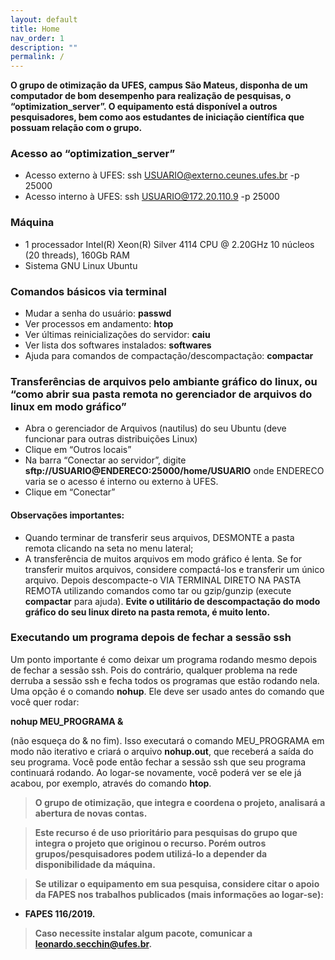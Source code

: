 ```yaml
---
layout: default
title: Home
nav_order: 1
description: ""
permalink: /
---
```


<!-- ## ATENÇÃO: SERVIDOR INDISPONÍVEL NO MOMENTO. Não há previsão para o retorno. -->

**O grupo de otimização da UFES, campus São Mateus, disponha de um computador de bom desempenho para realização de pesquisas, o “optimization_server”. O equipamento está disponível a outros pesquisadores, bem como aos estudantes de iniciação científica que possuam relação com o grupo.**

### Acesso ao “optimization_server”

- Acesso externo à UFES: ssh USUARIO@externo.ceunes.ufes.br -p 25000
- Acesso interno à UFES: ssh USUARIO@172.20.110.9 -p 25000

### Máquina

- 1 processador Intel(R) Xeon(R) Silver 4114 CPU @ 2.20GHz 10 núcleos (20 threads), 160Gb RAM
- Sistema GNU Linux Ubuntu

### Comandos básicos via terminal

- Mudar a senha do usuário: **passwd**
- Ver processos em andamento: **htop**
- Ver últimas reinicializações do servidor: **caiu**
- Ver lista dos softwares instalados: **softwares**
- Ajuda para comandos de compactação/descompactação: **compactar**

### Transferências de arquivos pelo ambiante gráfico do linux, ou “como abrir sua pasta remota no gerenciador de arquivos do linux em modo gráfico”

- Abra o gerenciador de Arquivos (nautilus) do seu Ubuntu (deve funcionar para outras distribuições Linux)
- Clique em “Outros locais”
- Na barra “Conectar ao servidor”, digite **sftp://USUARIO@ENDERECO:25000/home/USUARIO** onde ENDERECO varia se o acesso é interno ou externo à UFES.
- Clique em “Conectar”

#### Observações importantes:

- Quando terminar de transferir seus arquivos, DESMONTE a pasta remota clicando na seta no menu lateral;
- A transferência de muitos arquivos em modo gráfico é lenta. Se for transferir muitos arquivos, considere compactá-los e transferir um único arquivo.
Depois descompacte-o VIA TERMINAL DIRETO NA PASTA REMOTA utilizando comandos como tar ou gzip/gunzip (execute **compactar** para ajuda).
**Evite o utilitário de descompactação do modo gráfico do seu linux direto na pasta remota, é muito lento.**

### Executando um programa depois de fechar a sessão ssh

Um ponto importante é como deixar um programa rodando mesmo depois de fechar a sessão ssh. Pois do contrário, qualquer problema na rede derruba a sessão ssh e fecha todos os programas que estão rodando nela. Uma opção é o comando **nohup**. Ele deve ser usado antes do 
comando que você quer rodar:

**nohup MEU_PROGRAMA &**

(não esqueça do & no fim). Isso executará o comando MEU_PROGRAMA em modo não iterativo e criará o arquivo **nohup.out**, que receberá 
a saída do seu programa. Você pode então fechar a sessão ssh que seu programa continuará rodando. Ao logar-se novamente, você poderá ver se ele 
já acabou, por exemplo, através do comando **htop**.

> **O grupo de otimização, que integra e coordena o projeto, analisará a abertura de novas contas.**

> **Este recurso é de uso prioritário para pesquisas do grupo que integra o projeto que originou o recurso. 
Porém outros grupos/pesquisadores podem utilizá-lo a depender da disponibilidade da máquina.**

> **Se utilizar o equipamento em sua pesquisa, considere citar o apoio da FAPES nos trabalhos publicados (mais informações ao logar-se):**
- **FAPES 116/2019.**

> **Caso necessite instalar algum pacote, comunicar a leonardo.secchin@ufes.br.**
